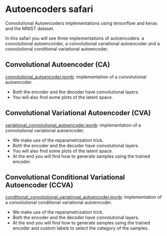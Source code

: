 # Autoencoders safari

Convolutional Autoencoders implementations using tensorflow and keras and the MNIST dataset.

In this safari you will see three implementations of autoencoders: a convolutional autoenconder, a convolutional variational autoencoder and a convolutional conditional variational autoencoder.

## Convolutional Autoencoder (CA)
[convolutional_autoencoder.ipynb](./convolutional_autoencoder.ipynb): implementation of a convolutional autoencoder.

- Both the encoder and the decoder have convolutional layers.
- You will also find some plots of the latent space.

## Convolutional Variational Autoencoder (CVA)
[variational_convolutional_autoencoder.ipynb](./variational_convolutional_autoencoder.ipynb): implementation of a convolutional variational autoencoder.

- We make use of the reparametrization trick.
- Both the encoder and the decoder have convolutional layers.
- You will also find some plots of the latent space.
- At the end you will find how to generate samples using the trained encoder.


## Convolutional Conditional Variational Autoencoder (CCVA)
[conditional_convolutional_variatinoal_autoencoder.ipynb](./conditional_convolutional_variatinoal_autoencoder.ipynb): implementation of a convolutional conditional variational autoencoder.

- We make use of the reparametrization trick.
- Both the encoder and the decoder have convolutional layers.
- At the end you will find how to generate samples using the trained encoder and custom labels to select the category of the samples.

